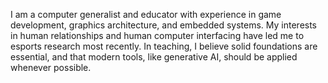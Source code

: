 I am a computer generalist and educator with experience in game development, graphics architecture, and embedded systems.
My interests in human relationships and human computer interfacing have led me to esports research most recently.
In teaching, I believe solid foundations are essential, and that modern tools, like generative AI, should be applied whenever possible.

